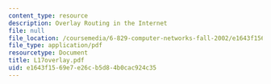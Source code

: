 ```yaml
---
content_type: resource
description: Overlay Routing in the Internet
file: null
file_location: /coursemedia/6-829-computer-networks-fall-2002/e1643f1569e7e26cb5d84b0cac924c35_L17overlay.pdf
file_type: application/pdf
resourcetype: Document
title: L17overlay.pdf
uid: e1643f15-69e7-e26c-b5d8-4b0cac924c35
---
```


